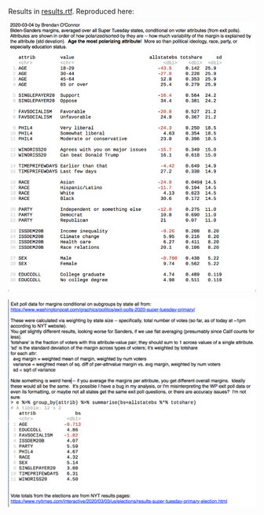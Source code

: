 Results in [results.rtf](results.rtf).
Reproduced here:

![](https://github.com/brendano/super_tuesday_2020/raw/master/Screen%20Shot%202020-03-04%20at%201.23.13%20PM.png)

![](https://github.com/brendano/super_tuesday_2020/raw/master/Screen%20Shot%202020-03-04%20at%201.32.08%20PM.png)
